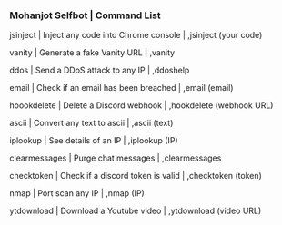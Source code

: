 ### Mohanjot Selfbot | Command List

jsinject      | Inject any code into Chrome console  | ,jsinject (your code)
 
vanity        | Generate a fake Vanity URL           | ,vanity

ddos          | Send a DDoS attack to any IP         | ,ddoshelp

email         | Check if an email has been breached  | ,email (email)

hoookdelete   | Delete a Discord webhook             | ,hookdelete (webhook URL)

ascii         | Convert any text to ascii            | ,ascii (text)

iplookup      | See details of an IP                 | ,iplookup (IP)

clearmessages | Purge chat messages                  | ,clearmessages

checktoken    | Check if a discord token is valid    | ,checktoken (token)

nmap          | Port scan any IP                     | ,nmap (IP)

ytdownload    | Download a Youtube video             | ,ytdownload (video URL)
